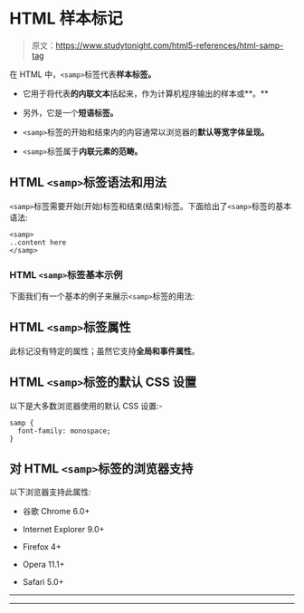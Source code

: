 # HTML 样本标记

> 原文：<https://www.studytonight.com/html5-references/html-samp-tag>

在 HTML 中，`<samp>`标签代表**样本标签。**

*   它用于将代表**的内联文本**括起来，作为计算机程序输出的样本或**。**

*   另外，它是一个**短语标签。**

*   `<samp>`标签的开始和结束内的内容通常以浏览器的**默认等宽字体呈现。**

*   `<samp>`标签属于**内联元素的范畴。**

## HTML `<samp>`标签语法和用法

`<samp>`标签需要开始(开始)标签和结束(结束)标签。下面给出了`<samp>`标签的基本语法:

```
<samp>
..content here
</samp>
```

### HTML `<samp>`标签基本示例

下面我们有一个基本的例子来展示`<samp>`标签的用法:

## HTML `<samp>`标签属性

此标记没有特定的属性；虽然它支持**全局和事件属性**。

## HTML `<samp>`标签的默认 CSS 设置

以下是大多数浏览器使用的默认 CSS 设置:-

```
samp {
  font-family: monospace;
}
```

## 对 HTML `<samp>`标签的浏览器支持

以下浏览器支持此属性:

*   谷歌 Chrome 6.0+

*   Internet Explorer 9.0+

*   Firefox 4+

*   Opera 11.1+

*   Safari 5.0+

* * *

* * *